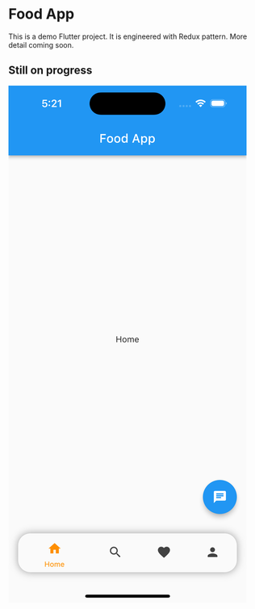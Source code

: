 # Food App

This is a demo Flutter project. It is engineered with Redux pattern. More detail coming soon.


## Still on progress
![alt text](https://github.com/NabinRai4017/FoodApp/blob/main/images/home-page.png)

